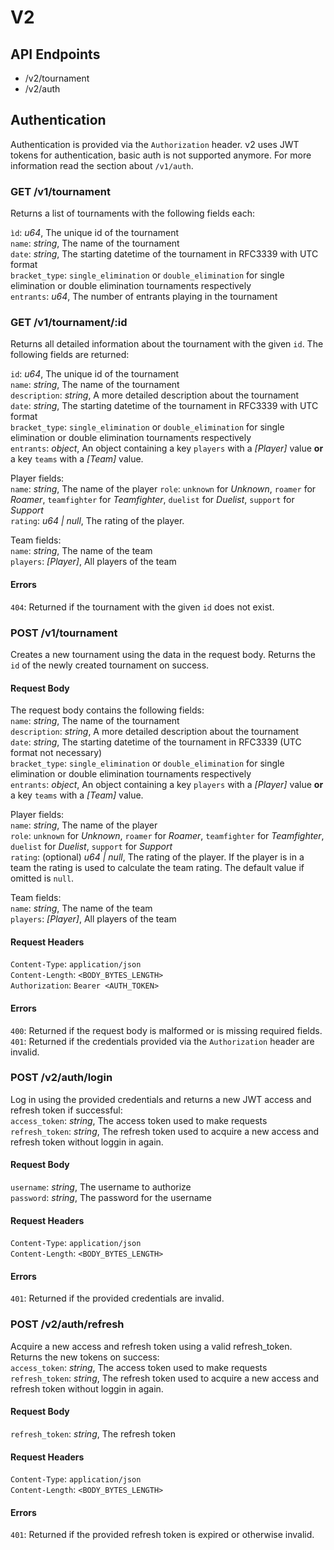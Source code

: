 # V2

## API Endpoints

- /v2/tournament
- /v2/auth

## Authentication

Authentication is provided via the `Authorization` header. v2 uses JWT tokens for authentication, basic auth is not supported anymore. For more information read the section about `/v1/auth`.

### GET /v1/tournament

Returns a list of tournaments with the following fields each:

`ìd`: *u64*, The unique id of the tournament  
`name`: *string*, The name of the tournament  
`date`: *string*, The starting datetime of the tournament in RFC3339 with UTC format  
`bracket_type`: `single_elimination` or `double_elimination` for single elimination or double elimination tournaments respectively  
`entrants`: *u64*, The number of entrants playing in the tournament

### GET /v1/tournament/:id

Returns all detailed information about the tournament with the given `id`. The following fields are returned:

`id`: *u64*, The unique id of the tournament  
`name`: *string*, The name of the tournament  
`description`: *string*, A more detailed description about the tournament  
`date`: *string*, The starting datetime of the tournament in RFC3339 with UTC format  
`bracket_type`: `single_elimination` or `double_elimination` for single elimination or double elimination tournaments respectively  
`entrants`: *object*, An object containing a key `players` with a *[Player]* value **or** a key `teams` with a *[Team]* value.

Player fields:  
`name`: *string*, The name of the player
`role`: `unknown` for *Unknown*, `roamer` for *Roamer*, `teamfighter` for *Teamfighter*, `duelist` for *Duelist*, `support` for *Support*  
`rating`: *u64 | null*, The rating of the player.

Team fields:  
`name`: *string*, The name of the team  
`players`: *[Player]*, All players of the team

#### Errors

`404`: Returned if the tournament with the given `id` does not exist.

### POST /v1/tournament

Creates a new tournament using the data in the request body. Returns the `id` of the newly created tournament on success.

#### Request Body

The request body contains the following fields:  
`name`: *string*, The name of the tournament  
`description`: *string*, A more detailed description about the tournament  
`date`: *string*, The starting datetime of the tournament in RFC3339 (UTC format not necessary)  
`bracket_type`: `single_elimination` or `double_elimination` for single elimination or double elimination tournaments respectively  
`entrants`: *object*, An object containing a key `players` with a *[Player]* value **or** a key `teams` with a *[Team]* value.

Player fields:  
`name`: *string*, The name of the player  
`role`: `unknown` for *Unknown*, `roamer` for *Roamer*, `teamfighter` for *Teamfighter*, `duelist` for *Duelist*, `support` for *Support*  
`rating`: (optional) *u64 | null*, The rating of the player. If the player is in a team the rating is used to calculate the team rating. The default value if omitted is `null`.


Team fields:  
`name`: *string*, The name of the team  
`players`: *[Player]*, All players of the team

#### Request Headers

`Content-Type`: `application/json`  
`Content-Length`: `<BODY_BYTES_LENGTH>`  
`Authorization`: `Bearer <AUTH_TOKEN>`

#### Errors

`400`: Returned if the request body is malformed or is missing required fields.  
`401`: Returned if the credentials provided via the `Authorization` header are invalid.

### POST /v2/auth/login

Log in using the provided credentials and returns a new JWT access and refresh token if successful:   
`access_token`: *string*, The access token used to make requests
`refresh_token`: *string*, The refresh token used to acquire a new access and refresh token without loggin in again.

#### Request Body

`username`: *string*, The username to authorize  
`password`: *string*, The password for the username

#### Request Headers

`Content-Type`: `application/json`  
`Content-Length`: `<BODY_BYTES_LENGTH>`

#### Errors

`401`: Returned if the provided credentials are invalid.

### POST /v2/auth/refresh

Acquire a new access and refresh token using a valid refresh_token. Returns the new tokens on success:  
`access_token`: *string*, The access token used to make requests
`refresh_token`: *string*, The refresh token used to acquire a new access and refresh token without loggin in again.

#### Request Body

`refresh_token`: *string*, The refresh token

#### Request Headers

`Content-Type`: `application/json`  
`Content-Length`: `<BODY_BYTES_LENGTH>`

#### Errors

`401`: Returned if the provided refresh token is expired or otherwise invalid.
